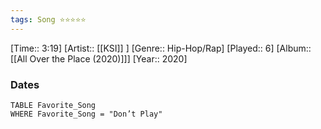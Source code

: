 ```yaml
---
tags: Song ⭐⭐⭐⭐⭐ 
---
```

[Time:: 3:19]
[Artist:: [[KSI]] ]
[Genre:: Hip-Hop/Rap]
[Played:: 6]
[Album:: [[All Over the Place (2020)]]]
[Year:: 2020]
### Dates
````dataview
TABLE Favorite_Song
WHERE Favorite_Song = "Don’t Play"
````